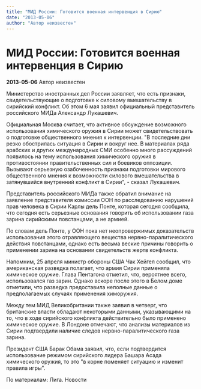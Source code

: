 ```yaml
---
title: "МИД России: Готовится военная интервенция в Сирию"
date: "2013-05-06"
author: "Автор неизвестен"
---
```


# МИД России: Готовится военная интервенция в Сирию

**2013-05-06** Автор неизвестен

Министерство иностранных дел России заявляет, что есть признаки, свидетельствующие о подготовке к силовому вмешательству в сирийский конфликт. Об этом 6 мая заявил официальный представитель российского МИДа Александр Лукашевич.

Официальная Москва считает, что активное обсуждение возможного использования химического оружия в Сирии может свидетельствовать о подготовке общественного мнения к интервенции. "В последние дни резко обострилась ситуация в Сирии и вокруг нее. В материалах ряда арабских и других международных СМИ особенно много рассуждений появилось на тему использования химического оружия в противостоянии правительственных сил и боевиков оппозиции. Вызывают серьезную озабоченность признаки подготовки мирового общественного мнения к возможности силового вмешательства в затянувшийся внутренний конфликт в Сирии", - сказал Лукашевич.

Представитель российского МИДа также обратил внимание на заявление представителя комиссии ООН по расследованию нарушений прав человека в Сирии Карлы дель Понте, которая сегодня сообщила, что сегодня есть серьезные основания говорить об использовании газа зарина сирийскими повстанцами, а не армией.

По словам дель Понте, у ООН пока нет неопровержимых доказательств использования этого отравляющего вещества нервно-паралитического действия повстанцами, однако есть весьма веские причины говорить о применении зарина на основании свидетельств жертв конфликта.

Напомним, 25 апреля министр обороны США Чак Хейгел сообщил, что американская разведка полагает, что армия Сирии применяла химическое оружие. Глава Пентагона отметил, что, вероятнее всего, использовался газ зарин. Однако вскоре после этого в Белом доме отметили, что разведка предоставила неполные данные о предполагаемых случаях применения химоружия.

Между тем МИД Великобритании также заявил в четверг, что британские власти обладают некоторыми данными, указывающими на то, что в ходе сирийского конфликта действительно было применено химическое оружие. В Лондоне отмечают, что анализы материалов из Сирии подтвердили наличие следов нервно-паралитического газа зарина.

Президент США Барак Обама заявил, что, если подтвердится использование режимом сирийского лидера Башара Асада химического оружия, то это "в корне поменяет ситуацию и изменит правила игры".

По материалам: Лига. Новости